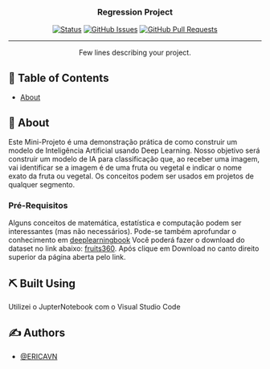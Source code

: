 

<h3 align="center">Regression Project</h3>

<div align="center">

[![Status](https://img.shields.io/badge/status-active-success.svg)]()
[![GitHub Issues](https://img.shields.io/github/issues/kylelobo/The-Documentation-Compendium.svg)](https://github.com/kylelobo/The-Documentation-Compendium/issues)
[![GitHub Pull Requests](https://img.shields.io/github/issues-pr/kylelobo/The-Documentation-Compendium.svg)](https://github.com/kylelobo/The-Documentation-Compendium/pulls)


</div>

---

<p align="center"> Few lines describing your project.
    <br> 
</p>

## 📝 Table of Contents

- [About](#about)


## 🧐 About <a name = "about"></a>

Este  Mini-Projeto é  uma  demonstração  prática  de  como  construir  um  modelo  de Inteligência Artificial usando Deep Learning.
Nosso  objetivo  será  construir  um  modelo  de  IA  para  classificação  que,  ao  receber  uma imagem, vai identificar se a imagem é de uma fruta ou vegetal e indicar o nome exato da fruta ou vegetal.
Os conceitos podem ser usados em projetos de qualquer segmento.




### Pré-Requisitos
Alguns conceitos de matemática, estatística e computação podem ser interessantes (mas não necessários).
Pode-se também aprofundar o conhecimento em [deeplearningbook](https://www.deeplearningbook.com.br/)
Você poderá fazer o download do dataset no link abaixo:
[fruits360](https://www.kaggle.com/moltean/fruits).  Após clique em Download no canto direito superior da página aberta pelo link.

## ⛏️ Built Using <a name = "built_using"></a>

Utilizei o JupterNotebook com o Visual Studio Code

## ✍️ Authors <a name = "authors"></a>

- [@ERICAVN](https://github.com/ERICAVN)

